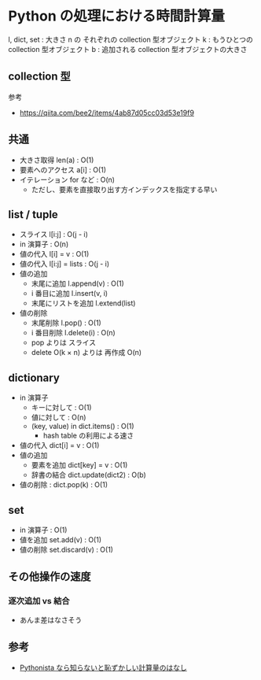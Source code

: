 # Python の処理における時間計算量

l, dict, set : 大きさ n の それぞれの collection 型オブジェクト
k : もうひとつの collection 型オブジェクト
b : 追加される collection 型オブジェクトの大きさ

## collection 型

参考

- https://qiita.com/bee2/items/4ab87d05cc03d53e19f9

## 共通

- 大きさ取得 len(a) : O(1)
- 要素へのアクセス a[i] : O(1)
- イテレーション for など : O(n)
  - ただし、要素を直接取り出す方インデックスを指定する早い

## list / tuple

- スライス l[i:j] : O(j - i)
- in 演算子 : O(n)
- 値の代入 l[i] = v : O(1)
- 値の代入 l[i:j] = lists : O(j - i)
- 値の追加
  - 末尾に追加 l.append(v) : O(1)
  - i 番目に追加 l.insert(v, i)
  - 末尾にリストを追加 l.extend(list)
- 値の削除
  - 末尾削除 l.pop() : O(1)
  - i 番目削除 l.delete(i) : O(n)
  - pop よりは スライス
  - delete O(k × n) よりは 再作成 O(n)

## dictionary

- in 演算子
  - キーに対して : O(1)
  - 値に対して : O(n)
  - (key, value) in dict.items() : O(1)
    - hash table の利用による速さ
- 値の代入 dict[i] = v : O(1)
- 値の追加
  - 要素を追加 dict[key] = v : O(1)
  - 辞書の結合 dict.update(dict2) : O(b)
- 値の削除 : dict.pop(k) : O(1)

## set

- in 演算子 : O(1)
- 値を追加 set.add(v) : O(1)
- 値の削除 set.discard(v) : O(1)

## その他操作の速度

### 逐次追加 vs 結合

- あんま差はなさそう

## 参考

- [Pythonista なら知らないと恥ずかしい計算量のはなし](https://qiita.com/Hironsan/items/68161ee16b1c9d7b25fb)
